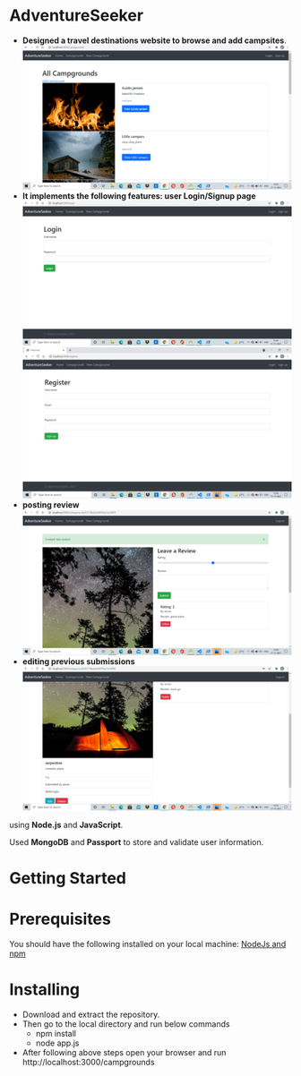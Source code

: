 # AdventureSeeker
* **Designed a travel destinations website to browse and add campsites**.![All Campgrounds](https://github.com/Aditi760/AdventureSeeker/blob/main/screenshots/All%20Campgrounds.png)
* **It implements the following features: user Login/Signup page** ![login](https://github.com/Aditi760/AdventureSeeker/blob/main/screenshots/Login%20Page.png)
![sign up](https://github.com/Aditi760/AdventureSeeker/blob/main/screenshots/Sign%20up%20page.png)
* **posting review**
![Leave a Reviews](https://github.com/Aditi760/AdventureSeeker/blob/main/screenshots/Leave%20a%20review.png)
* **editing previous submissions**
![Edit/Delete](https://github.com/Aditi760/AdventureSeeker/blob/main/screenshots/Edit%20Delete%20Section.png)


using **Node.js** and **JavaScript**.

Used **MongoDB** and **Passport** to store and validate user information.

# Getting Started

# Prerequisites
You should have the following installed on your local machine:
[NodeJs and npm](https://nodejs.org/en/download/)

# Installing
* Download and extract the repository.
* Then go to the local directory and run below commands
  * npm install
  * node app.js
* After following above steps open your browser and run
   http://localhost:3000/campgrounds

